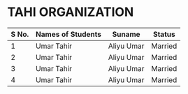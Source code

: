 <html>
   <body>
      <h1>TAHI ORGANIZATION</h1>
  </body>
   <table>
      <thead>
         <tr>
            <th>S No.</th>
            <th>Names of Students</th>
            <th>Suname</th>
            <th>Status</th>
         </tr>
      </thead>
        <tbody>
           <tr>
             <td>1</td>
             <td>Umar Tahir</td>
             <td>Aliyu Umar</td>
             <td>Married</td>
             </tr>
           <tr>
             <td>2</td>
             <td>Umar Tahir</td>
             <td>Aliyu Umar</td>
             <td>Married</td>
             </tr>
           <tr>
             <td>3</td>
             <td>Umar Tahir</td>
             <td>Aliyu Umar</td>
             <td>Married</td>
             </tr>
           <tr>
             <td>4</td>
             <td>Umar Tahir</td>
             <td>Aliyu Umar</td>
             <td>Married</td>
             </tr>
        </tbody>
   </table>
</html>
